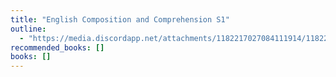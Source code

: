 ```yaml
---
title: "English Composition and Comprehension S1"
outline:
  - "https://media.discordapp.net/attachments/1182217027084111914/1182239300109217823/English.jpg?ex=6583f926&is=65718426&hm=5f704487ad2b64251f3d654cf1686e630b4f425893543403b1a4d550bdddf03c&=&format=webp&width=530&height=675"
recommended_books: []
books: []
---
```

